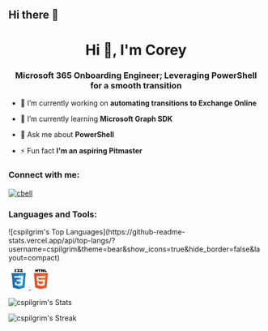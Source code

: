 ## Hi there 👋

<!--
**CSPilgrim/CSPilgrim** is a ✨ _special_ ✨ repository because its `README.md` (this file) appears on your GitHub profile.

Here are some ideas to get you started:

- 🔭 I’m currently working on ...
- 🌱 I’m currently learning ...
- 👯 I’m looking to collaborate on ...
- 🤔 I’m looking for help with ...
- 💬 Ask me about ...
- 📫 How to reach me: ...
- 😄 Pronouns: ...
- ⚡ Fun fact: ...
-->


<h1 align="center">Hi 👋, I'm Corey</h1>
<h3 align="center">Microsoft 365 Onboarding Engineer; Leveraging PowerShell for a smooth transition</h3>

- 🔭 I’m currently working on **automating transitions to Exchange Online**

- 🌱 I’m currently learning **Microsoft Graph SDK**

- 💬 Ask me about **PowerShell**

- ⚡ Fun fact **I'm an aspiring Pitmaster**

<h3 align="left">Connect with me:</h3>
<p align="left">
<a href="https://linkedin.com/in/cbell" target="blank"><img align="center" src="https://raw.githubusercontent.com/rahuldkjain/github-profile-readme-generator/master/src/images/icons/Social/linked-in-alt.svg" alt="cbell" height="30" width="40" /></a>
</p>

<h3 align="left">Languages and Tools:</h3>
![cspilgrim's Top Languages](https://github-readme-stats.vercel.app/api/top-langs/?username=cspilgrim&theme=bear&show_icons=true&hide_border=false&layout=compact)

<p align="left"> <a href="https://www.w3schools.com/css/" target="_blank" rel="noreferrer"> <img src="https://raw.githubusercontent.com/devicons/devicon/master/icons/css3/css3-original-wordmark.svg" alt="css3" width="40" height="40"/> </a> <a href="https://www.w3.org/html/" target="_blank" rel="noreferrer"> <img src="https://raw.githubusercontent.com/devicons/devicon/master/icons/html5/html5-original-wordmark.svg" alt="html5" width="40" height="40"/> </a> </p>

<!--
<p><img align="center" src="https://github-readme-stats.vercel.app/api/top-langs?username=cspilgrim&show_icons=true&locale=en&layout=compact" alt="cspilgrim" /></p>
-->

![cspilgrim's Stats](https://github-readme-stats.vercel.app/api?username=cspilgrim&theme=bear&show_icons=true&hide_border=false&count_private=true)

![cspilgrim's Streak](https://github-readme-streak-stats.herokuapp.com/?user=cspilgrim&theme=bear&hide_border=false)

